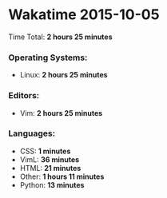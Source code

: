 # Wakatime 2015-10-05

Time Total: **2 hours 25 minutes**

### Operating Systems:
- Linux: **2 hours 25 minutes** 

### Editors:
- Vim: **2 hours 25 minutes** 

### Languages:
- CSS: **1 minutes** 
- VimL: **36 minutes** 
- HTML: **21 minutes** 
- Other: **1 hours 11 minutes** 
- Python: **13 minutes** 

